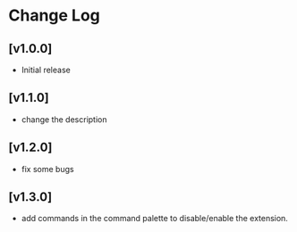 # Change Log

## [v1.0.0]

- Initial release

## [v1.1.0]

- change the description

## [v1.2.0]

- fix some bugs

## [v1.3.0]

- add commands in the command palette to disable/enable the extension.
